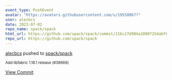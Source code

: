 ```yaml
---
event_type: PushEvent
avatar: "https://avatars.githubusercontent.com/u/19558067?"
user: alecbcs
date: 2023-07-02
repo_name: spack/spack
html_url: https://github.com/spack/spack/commit/11bc27d984a1008f254abf6690c2d96c418b0c42
repo_url: https://github.com/spack/spack
---
```


<a href='https://github.com/alecbcs' target='_blank'>alecbcs</a> pushed to <a href='https://github.com/spack/spack' target='_blank'>spack/spack</a>

<small>Add libfabric 1.18.1 release (#38669)</small>

<a href='https://github.com/spack/spack/commit/11bc27d984a1008f254abf6690c2d96c418b0c42' target='_blank'>View Commit</a>